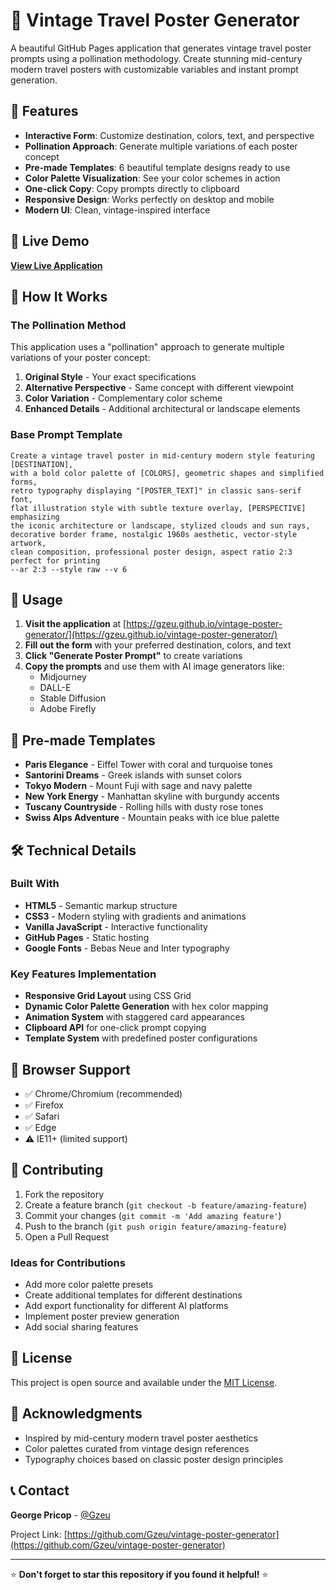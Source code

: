 # 🎨 Vintage Travel Poster Generator

A beautiful GitHub Pages application that generates vintage travel poster prompts using a pollination methodology. Create stunning mid-century modern travel posters with customizable variables and instant prompt generation.

## 🌟 Features

- **Interactive Form**: Customize destination, colors, text, and perspective
- **Pollination Approach**: Generate multiple variations of each poster concept
- **Pre-made Templates**: 6 beautiful template designs ready to use
- **Color Palette Visualization**: See your color schemes in action
- **One-click Copy**: Copy prompts directly to clipboard
- **Responsive Design**: Works perfectly on desktop and mobile
- **Modern UI**: Clean, vintage-inspired interface

## 🚀 Live Demo

**[View Live Application](https://gzeu.github.io/vintage-poster-generator/)**

## 📝 How It Works

### The Pollination Method

This application uses a "pollination" approach to generate multiple variations of your poster concept:

1. **Original Style** - Your exact specifications
2. **Alternative Perspective** - Same concept with different viewpoint
3. **Color Variation** - Complementary color scheme
4. **Enhanced Details** - Additional architectural or landscape elements

### Base Prompt Template

```
Create a vintage travel poster in mid-century modern style featuring [DESTINATION], 
with a bold color palette of [COLORS], geometric shapes and simplified forms, 
retro typography displaying "[POSTER_TEXT]" in classic sans-serif font, 
flat illustration style with subtle texture overlay, [PERSPECTIVE] emphasizing 
the iconic architecture or landscape, stylized clouds and sun rays, 
decorative border frame, nostalgic 1960s aesthetic, vector-style artwork, 
clean composition, professional poster design, aspect ratio 2:3 perfect for printing 
--ar 2:3 --style raw --v 6
```

## 🎯 Usage

1. **Visit the application** at [https://gzeu.github.io/vintage-poster-generator/](https://gzeu.github.io/vintage-poster-generator/)
2. **Fill out the form** with your preferred destination, colors, and text
3. **Click "Generate Poster Prompt"** to create variations
4. **Copy the prompts** and use them with AI image generators like:
   - Midjourney
   - DALL-E
   - Stable Diffusion
   - Adobe Firefly

## 🎨 Pre-made Templates

- **Paris Elegance** - Eiffel Tower with coral and turquoise tones
- **Santorini Dreams** - Greek islands with sunset colors
- **Tokyo Modern** - Mount Fuji with sage and navy palette
- **New York Energy** - Manhattan skyline with burgundy accents
- **Tuscany Countryside** - Rolling hills with dusty rose tones
- **Swiss Alps Adventure** - Mountain peaks with ice blue palette

## 🛠️ Technical Details

### Built With

- **HTML5** - Semantic markup structure
- **CSS3** - Modern styling with gradients and animations
- **Vanilla JavaScript** - Interactive functionality
- **GitHub Pages** - Static hosting
- **Google Fonts** - Bebas Neue and Inter typography

### Key Features Implementation

- **Responsive Grid Layout** using CSS Grid
- **Dynamic Color Palette Generation** with hex color mapping
- **Animation System** with staggered card appearances
- **Clipboard API** for one-click prompt copying
- **Template System** with predefined poster configurations

## 📱 Browser Support

- ✅ Chrome/Chromium (recommended)
- ✅ Firefox
- ✅ Safari
- ✅ Edge
- ⚠️ IE11+ (limited support)

## 🤝 Contributing

1. Fork the repository
2. Create a feature branch (`git checkout -b feature/amazing-feature`)
3. Commit your changes (`git commit -m 'Add amazing feature'`)
4. Push to the branch (`git push origin feature/amazing-feature`)
5. Open a Pull Request

### Ideas for Contributions

- Add more color palette presets
- Create additional templates for different destinations
- Add export functionality for different AI platforms
- Implement poster preview generation
- Add social sharing features

## 📄 License

This project is open source and available under the [MIT License](LICENSE).

## 🙏 Acknowledgments

- Inspired by mid-century modern travel poster aesthetics
- Color palettes curated from vintage design references
- Typography choices based on classic poster design principles

## 📞 Contact

**George Pricop** - [@Gzeu](https://github.com/Gzeu)

Project Link: [https://github.com/Gzeu/vintage-poster-generator](https://github.com/Gzeu/vintage-poster-generator)

---

⭐ **Don't forget to star this repository if you found it helpful!** ⭐